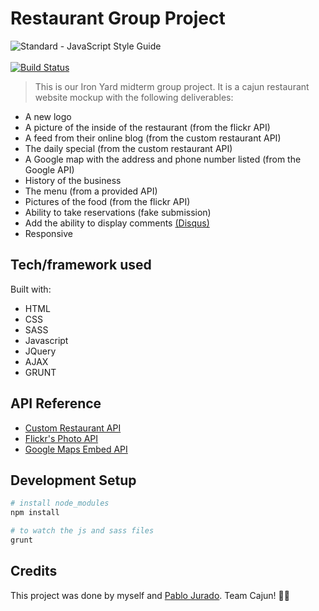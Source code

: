 # Restaurant Group Project
<img src="https://img.shields.io/badge/code_style-standard-brightgreen.svg" alt="Standard - JavaScript Style Guide"></a> <br><br>[![Build Status](https://travis-ci.org/asharnaud/restaurant-group-project.png)](https://travis-ci.org/)

> This is our Iron Yard midterm group project. It is a cajun restaurant website mockup with the following deliverables:

* A new logo
* A picture of the inside of the restaurant (from the flickr API)
* A feed from their online blog (from the custom restaurant API)
* The daily special (from the custom restaurant API)
* A Google map with the address and phone number listed (from the Google API)
* History of the business
* The menu (from a provided API)
* Pictures of the food (from the flickr API)
* Ability to take reservations (fake submission)
* Add the ability to display comments [(Disqus)](https://disqus.com/)
* Responsive

## Tech/framework used

Built with:
* HTML
* CSS
* SASS
* Javascript
* JQuery
* AJAX
* GRUNT

## API Reference
* [Custom Restaurant API](https://json-data.herokuapp.com/restaurant)
* [Flickr's Photo API](https://www.flickr.com/services/api/)
* [Google Maps Embed API](https://developers.google.com/maps/documentation/embed/)

## Development Setup

```sh
# install node_modules
npm install

# to watch the js and sass files
grunt
```

## Credits

This project was done by myself and [Pablo Jurado](https://github.com/pablo-jurado). Team Cajun!  :fried_shrimp::metal:

